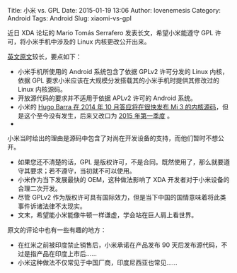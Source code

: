 Title: 小米 vs. GPL
Date: 2015-01-19 13:06
Author: lovenemesis
Category: Android
Tags: Android
Slug: xiaomi-vs-gpl

近日 XDA 论坛的 Mario Tomás Serrafero 发表长文，希望小米能遵守 GPL
许可，将小米手机中涉及的 Linux 内核更改公开出来。

[英文原文](http://www.xda-developers.com/gplv2-and-its-infringement-by-xiaomi/)较长，要点如下：

* 小米手机所使用的 Android 系统包含了依据 GPLv2 许可分发的 Linux
内核，依据 GPL 要求小米应该在大规模分发搭载其的小米手机时提供其修改过的
Linux 内核源码。  
* 开放源代码的要求并不适用于依据 APLv2 许可的 Android 系统。  
* 小米的 [Hugo Barra 在 2014 年 10 月答应将在很快发布 Mi 3
的内核源码](http://forum.xda-developers.com/xiaomi-mi-3/general/kernel-sources-hugo-barra-update-t2900843)，但是这个至今没有发生，后来又改口为
[2015
年第一季度](http://www.androidauthority.com/kernel-source-xiaomi-mi3-coming-q1-2015-571824/)
。  
*
小米当时给出的理由是源码中包含了对尚在开发设备的支持，而他们暂时不想公开。  
* 如果您还不清楚的话，GPL
是版权许可，不是合同。既然使用了，那么就要遵守其要求；若不遵守，当初就不可以使用。  
* 小米作为当下发展最快的 OEM，这种做法影响了 XDA
开发者对于小米设备的合理二次开发。  
* 尽管 GPLv2
作为版权许可具有国际效力，但是当下中国的国情意味着将此类事件诉诸法律不太现实。  
* 文末，希望能小米能像牛顿一样谦虚，学会站在巨人肩上看世界。

原文的评论中也有一些有趣的地方：

* 在红米之前被印度禁止销售后，小米承诺在产品发布 90
天后发布源代码，不过是指产品在印度上市后……  
* 小米这种做法不仅常见于中国厂商，印度尼西亚也常见……
